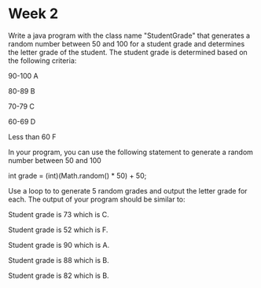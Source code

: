 # Week 2
Write a java program with the class name "StudentGrade" that generates a random number between 50 and 100 for a student grade and determines the letter grade of the student. The student grade is determined based on the following criteria:

90-100               A

80-89                 B

70-79                 C

60-69                 D

Less than 60      F

In your program, you can use the following statement to generate a random number between 50 and 100

int grade = (int)(Math.random() * 50) + 50;

 

Use a loop to to generate 5 random grades and output the letter grade for each. The output of your program should be similar to:

Student grade is 73 which is C.

Student grade is 52 which is F.

Student grade is 90 which is A.

Student grade is 88 which is B.

Student grade is 82 which is B.
